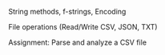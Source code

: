 String methods, f-strings, Encoding

File operations (Read/Write CSV, JSON, TXT)

Assignment: Parse and analyze a CSV file
